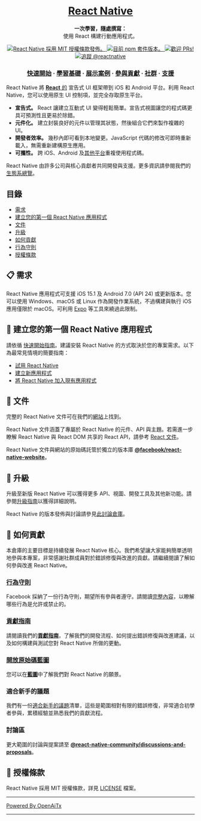 <h1 align="center">
  <a href="https://reactnative.dev/">
    React Native
  </a>
</h1>

<p align="center">
  <strong>一次學習，隨處撰寫：</strong><br>
  使用 React 構建行動應用程式。
</p>

<p align="center">
  <a href="https://github.com/facebook/react-native/blob/HEAD/LICENSE">
    <img src="https://img.shields.io/badge/license-MIT-blue.svg" alt="React Native 採用 MIT 授權條款發佈。" />
  </a>
  <a href="https://www.npmjs.org/package/react-native">
    <img src="https://img.shields.io/npm/v/react-native?color=brightgreen&label=npm%20package" alt="目前 npm 套件版本。" />
  </a>
  <a href="https://reactnative.dev/docs/contributing">
    <img src="https://img.shields.io/badge/PRs-welcome-brightgreen.svg" alt="歡迎 PRs!" />
  </a>
  <a href="https://twitter.com/intent/follow?screen_name=reactnative">
    <img src="https://img.shields.io/twitter/follow/reactnative.svg?label=Follow%20@reactnative" alt="追蹤 @reactnative" />
  </a>
</p>

<h3 align="center">
  <a href="https://reactnative.dev/docs/getting-started">快速開始</a>
  <span> · </span>
  <a href="https://reactnative.dev/docs/tutorial">學習基礎</a>
  <span> · </span>
  <a href="https://reactnative.dev/showcase">展示案例</a>
  <span> · </span>
  <a href="https://reactnative.dev/docs/contributing">參與貢獻</a>
  <span> · </span>
  <a href="https://reactnative.dev/help">社群</a>
  <span> · </span>
  <a href="https://github.com/facebook/react-native/blob/HEAD/.github/SUPPORT.md">支援</a>
</h3>

React Native 將 [**React** 的][r] 宣告式 UI 框架帶到 iOS 和 Android 平台。利用 React Native，您可以使用原生 UI 控制項，並完全存取原生平台。

- **宣告式。** React 讓建立互動式 UI 變得輕鬆簡單。宣告式視圖讓您的程式碼更具可預測性且更易於除錯。
- **元件化。** 建立封裝良好的元件以管理其狀態，然後組合它們來製作複雜的 UI。
- **開發者效率。** 幾秒內即可看到本地變更。JavaScript 代碼的修改可即時重新載入，無需重新建構原生應用。
- **可攜性。** 跨 iOS、Android 及[其他平台][p]重複使用程式碼。

React Native 由許多公司與核心貢獻者共同開發與支援。更多資訊請參閱我們的[生態系總覽][e]。

[r]: https://react.dev/
[p]: https://reactnative.dev/docs/out-of-tree-platforms
[e]: https://github.com/facebook/react-native/blob/HEAD/ECOSYSTEM.md

## 目錄

- [需求](#-requirements)
- [建立您的第一個 React Native 應用程式](#-building-your-first-react-native-app)
- [文件](#-documentation)
- [升級](#-upgrading)
- [如何貢獻](#-how-to-contribute)
- [行為守則](#code-of-conduct)
- [授權條款](#-license)


## 📋 需求

React Native 應用程式可支援 iOS 15.1 及 Android 7.0 (API 24) 或更新版本。您可以使用 Windows、macOS 或 Linux 作為開發作業系統，不過構建與執行 iOS 應用僅限於 macOS。可利用 [Expo](https://expo.dev) 等工具來繞過此限制。

## 🎉 建立您的第一個 React Native 應用程式

請依循 [快速開始指南](https://reactnative.dev/docs/getting-started)。建議安裝 React Native 的方式取決於您的專案需求。以下為最常見情境的簡要指南：

- [試用 React Native][hello-world]
- [建立新應用程式][new-app]
- [將 React Native 加入現有應用程式][existing]

[hello-world]: https://snack.expo.dev/@samples/hello-world
[new-app]: https://reactnative.dev/docs/getting-started
[existing]: https://reactnative.dev/docs/integration-with-existing-apps

## 📖 文件

完整的 React Native 文件可在我們的[網站][docs]上找到。

React Native 文件涵蓋了專屬於 React Native 的元件、API 與主題。若需進一步瞭解 React Native 與 React DOM 共享的 React API，請參考 [React 文件][r-docs]。

React Native 文件與網站的原始碼託管於獨立的版本庫 [**@facebook/react-native-website**][repo-website]。

[docs]: https://reactnative.dev/docs/getting-started
[r-docs]: https://react.dev/learn
[repo-website]: https://github.com/facebook/react-native-website

## 🚀 升級

升級至新版 React Native 可以獲得更多 API、視圖、開發工具及其他新功能。請參閱[升級指南][u]以獲得詳細說明。

React Native 的版本發佈與討論請參見[此討論倉庫](https://github.com/reactwg/react-native-releases/discussions)。

[u]: https://reactnative.dev/docs/upgrading
[repo-releases]: https://github.com/react-native-community/react-native-releases

## 👏 如何貢獻

本倉庫的主要目標是持續發展 React Native 核心。我們希望讓大家能夠簡單透明地參與本專案，非常感謝社群成員對於錯誤修復與改進的貢獻。請繼續閱讀了解如何參與改進 React Native。

### [行為守則][code]

Facebook 採納了一份行為守則，期望所有參與者遵守。請閱讀[完整內容][code]，以瞭解哪些行為是允許或禁止的。

[code]: https://code.fb.com/codeofconduct/

### [貢獻指南][contribute]

請閱讀我們的[**貢獻指南**][contribute]，了解我們的開發流程、如何提出錯誤修復與改進建議，以及如何構建與測試您對 React Native 所做的更動。

[contribute]: https://reactnative.dev/docs/contributing

### [開放原始碼藍圖][roadmap]

您可以在[**藍圖**][roadmap]中了解我們對 React Native 的願景。

[roadmap]: https://github.com/facebook/react-native/wiki/Roadmap

### 適合新手的議題

我們有一份[適合新手的議題][gfi]清單，這些是範圍相對有限的錯誤修復，非常適合初學者參與，累積經驗並熟悉我們的貢獻流程。

[gfi]: https://github.com/facebook/react-native/labels/good%20first%20issue

### 討論區

更大範圍的討論與提案請至 [**@react-native-community/discussions-and-proposals**][repo-meta]。

[repo-meta]: https://github.com/react-native-community/discussions-and-proposals

## 📄 授權條款

React Native 採用 MIT 授權條款，詳見 [LICENSE][l] 檔案。

[l]: https://github.com/facebook/react-native/blob/main/LICENSE

---

[Powered By OpenAiTx](https://github.com/OpenAiTx/OpenAiTx)

---